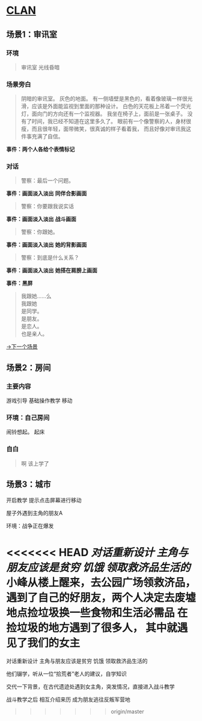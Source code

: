 # [CLAN](https://github.com/WebSkating/clan)
## 场景1：审讯室
### 环境
> 审讯室
> 光线昏暗

### 场景旁白
> 阴暗的审讯室。
灰色的地面。
有一侧墙壁是黑色的，看着像玻璃一样很光滑，应该是外面能监视到里面的那种设计。
白色的天花板上吊着一个荧光灯，面向门的方向还有一个监视器。
我坐在椅子上，面前是一张桌子。
没有了时间，我已经不知道在这里多久了。
眼前有一个像警察的人，身材很瘦，而且很年轻，面带微笑，很真诚的样子看着我，
而且好像对审讯我这件事充满了自信。

**事件：两个人各给个表情标记**

### 对话
> 警察：最后一个问题。

**事件：画面淡入淡出**
**同伴合影画面**
> 警察：你要跟我说实话

**事件：画面淡入淡出**
**战斗画面**
> 警察：你跟她。

**事件：画面淡入淡出**
**她的背影画面**
> 警察：到底是什么关系？

**事件：画面淡入淡出**
**她搭在肩膀上画面**

**事件：黑屏**
> 我跟她……么<br>
我跟她<br>
> 是同学。<br>
是朋友。<br>
是恋人。<br>
也是亲人。<br>

[->下一个场景]()
## 场景2：房间

### 主要内容
游戏引导
基础操作教学
移动

### 环境：自己房间

闹铃想起。
起床

### 自白
> 啊 该上学了

## 场景3：城市
开启教学 提示点击屏幕进行移动

屋子外遇到主角的朋友A

环境：战争正在爆发

<<<<<<< HEAD
*对话重新设计 主角与朋友应该是贫穷 饥饿 领取救济品生活的*
小峰从楼上醒来，去公园广场领救济品，遇到了自己的好朋友，两个人决定去废墟地点捡垃圾换一些食物和生活必需品
在捡垃圾的地方遇到了很多人， 其中就遇见了我们的女主
=======
对话重新设计 主角与朋友应该是贫穷 饥饿 领取救济品生活的

他们辍学，听从一位“拾荒者”老人的建议，自学知识

交代一下背景，在古代遗迹处遇到女主角，突发情况，直接进入战斗教学

战斗教学之后 相互介绍来历 成为朋友逃往反叛军营地
>>>>>>> origin/master
